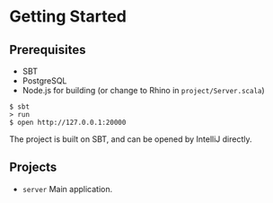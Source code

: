 # Getting Started

## Prerequisites

* SBT
* PostgreSQL
* Node.js for building (or change to Rhino in `project/Server.scala`)

```shell
$ sbt
> run
$ open http://127.0.0.1:20000
```

The project is built on SBT, and can be opened by IntelliJ directly.

## Projects

* `server` Main application.

